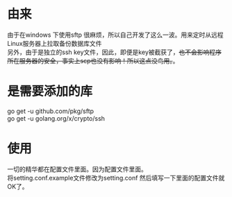 # 由来
由于在windows 下使用sftp 很麻烦，所以自己开发了这么一波。用来定时从远程Linux服务器上拉取备份数据库文件  
另外，由于是独立的ssh key文件，因此，即便是key被截获了，~~也不会影响程序所在服务器的安全，事实上scp也没有影响！所以这点没鸟用。~~。
# 是需要添加的库
go get -u github.com/pkg/sftp  
go get -u golang.org/x/crypto/ssh  
# 使用
一切的精华都在配置文件里面。因为配置文件里面。  
将setting.conf.example文件修改为setting.conf 然后填写一下里面的配置文件就OK了。
